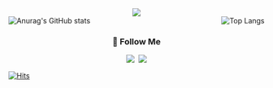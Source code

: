 <div align= "center">
    <img src="https://capsule-render.vercel.app/api?type=waving&color=gradient&height=180&text=@dessert_gomjelly&animation=blink&fontColor=000000&fontSize=60" />
    </div>
    
<div style="display: flex; justify-content: space-between;">
    <div style="align-self: flex-start;">
        <img src="https://github-readme-stats.vercel.app/api?username=dessertgomjelly&show_icons=true&theme=dark" alt="Anurag's GitHub stats" />
    

</div>
    <div style="align-self: flex-end;">
        <img src="https://github-readme-stats.vercel.app/api/top-langs/?username=dessertgomjelly&layout=compact&theme=dark" alt="Top Langs" />
    </div>
</div>

<h3 align="center">🌈 Follow Me </h3>
<p align="center">
  <a href="https://www.instagram.com/dessert_gomjelly/"><img src="https://img.shields.io/badge/Instagram-E4405F?style=flat-square&logo=Instagram&logoColor=white&link=https://www.instagram.com/hye_inisfree/"/></a>&nbsp
  <a href="mailto:msj12910@naver.com"><img src="https://img.shields.io/badge/Mail-d14836?style=flat-square&logo=Gmail&logoColor=white&link=msj1291@naver.com"/></a>
</p>


[![Hits](https://hits.seeyoufarm.com/api/count/incr/badge.svg?url=https%3A%2F%2Fgithub.com%2Fdessertgomjelly&count_bg=%233D4EC8&title_bg=%23555555&icon=hey.svg&icon_color=%23E7E7E7&title=hits&edge_flat=false)](https://hits.seeyoufarm.com)

